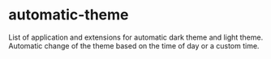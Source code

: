 # automatic-theme
List of application and extensions for automatic dark theme and light theme. Automatic change of the theme based on the time of day or a custom time.
